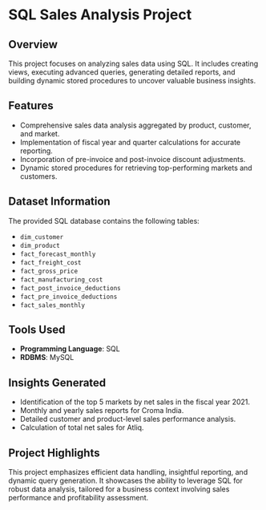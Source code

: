 # SQL Sales Analysis Project

## Overview
This project focuses on analyzing sales data using SQL. It includes creating views, executing advanced queries, generating detailed reports, and building dynamic stored procedures to uncover valuable business insights.

## Features
- Comprehensive sales data analysis aggregated by product, customer, and market.
- Implementation of fiscal year and quarter calculations for accurate reporting.
- Incorporation of pre-invoice and post-invoice discount adjustments.
- Dynamic stored procedures for retrieving top-performing markets and customers.

## Dataset Information
The provided SQL database contains the following tables:

- `dim_customer`
- `dim_product`
- `fact_forecast_monthly`
- `fact_freight_cost`
- `fact_gross_price`
- `fact_manufacturing_cost`
- `fact_post_invoice_deductions`
- `fact_pre_invoice_deductions`
- `fact_sales_monthly`

## Tools Used
- **Programming Language**: SQL
- **RDBMS**: MySQL

## Insights Generated
- Identification of the top 5 markets by net sales in the fiscal year 2021.
- Monthly and yearly sales reports for Croma India.
- Detailed customer and product-level sales performance analysis.
- Calculation of total net sales for Atliq.

## Project Highlights
This project emphasizes efficient data handling, insightful reporting, and dynamic query generation. It showcases the ability to leverage SQL for robust data analysis, tailored for a business context involving sales performance and profitability assessment.

